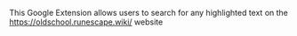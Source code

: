 This Google Extension allows users to search for any highlighted text on the https://oldschool.runescape.wiki/ website